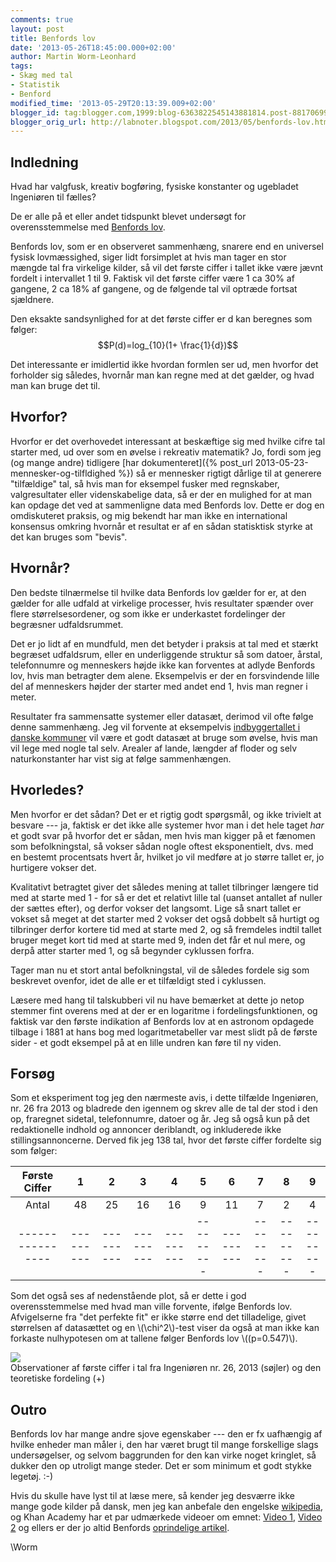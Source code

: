 ```yaml
---
comments: true
layout: post
title: Benfords lov
date: '2013-05-26T18:45:00.000+02:00'
author: Martin Worm-Leonhard
tags:
- Skæg med tal
- Statistik
- Benford
modified_time: '2013-05-29T20:13:39.009+02:00'
blogger_id: tag:blogger.com,1999:blog-6363822545143881814.post-881706996803792818
blogger_orig_url: http://labnoter.blogspot.com/2013/05/benfords-lov.html
---
```


## Indledning

Hvad har valgfusk, kreativ bogføring, fysiske konstanter og ugebladet
Ingeniøren til fælles?

De er alle på et eller andet tidspunkt blevet undersøgt for
overensstemmelse med [Benfords
lov](http://da.wikipedia.org/wiki/Benfords_lov).

Benfords lov, som er en observeret sammenhæng, snarere end en universel
fysisk lovmæssighed, siger lidt forsimplet at hvis man tager en stor
mængde tal fra virkelige kilder, så vil det første ciffer i tallet ikke
være jævnt fordelt i intervallet 1 til 9. Faktisk vil det første ciffer
være 1 ca 30% af gangene, 2 ca 18% af gangene, og de følgende tal vil
optræde fortsat sjældnere.

Den eksakte sandsynlighed for at det første ciffer er d kan
beregnes som følger:
$$P(d)=log_{10}(1+ \frac{1}{d})$$

Det interessante er imidlertid ikke hvordan formlen ser ud, men hvorfor
det forholder sig således, hvornår man kan regne med at det gælder, og
hvad man kan bruge det til.

## Hvorfor?

Hvorfor er det overhovedet interessant at beskæftige sig med hvilke
cifre tal starter med, ud over som en øvelse i rekreativ matematik? Jo,
fordi som jeg (og mange andre) tidligere [har
dokumenteret]({% post_url 2013-05-23-mennesker-og-tilfldighed %})
så er mennesker rigtigt dårlige til at generere "tilfældige" tal, så
hvis man for eksempel fusker med regnskaber, valgresultater eller
videnskabelige data, så er der en mulighed for at man kan opdage det ved
at sammenligne data med Benfords lov. Dette er dog en omdiskuteret
praksis, og mig bekendt har man ikke en international konsensus omkring
hvornår et resultat er af en sådan statisktisk styrke at det kan bruges
som "bevis".

## Hvornår?

Den bedste tilnærmelse til hvilke data Benfords lov gælder for er, at
den gælder for alle udfald at virkelige processer, hvis resultater
spænder over flere størrelsesordener, og som ikke er underkastet
fordelinger der begræsner udfaldsrummet.

Det er jo lidt af en mundfuld, men det betyder i praksis at tal med et
stærkt begræset udfaldsrum, eller en underliggende struktur så som
datoer, årstal, telefonnumre og menneskers højde ikke kan forventes at
adlyde Benfords lov, hvis man betragter dem alene. Eksempelvis er der en
forsvindende lille del af menneskers højder der starter med andet end 1,
hvis man regner i meter.

Resultater fra sammensatte systemer eller datasæt, derimod vil ofte
følge denne sammenhæng. Jeg vil forvente at eksempelvis [indbyggertallet
i danske kommuner](http://www.statistikbanken.dk/FOLK1) vil være et godt
datasæt at bruge som øvelse, hvis man vil lege med nogle tal selv.
Arealer af lande, længder af floder og selv naturkonstanter har vist sig
at følge sammenhængen.

## Hvorledes?

Men hvorfor er det sådan? Det er et rigtig godt spørgsmål, og ikke
trivielt at besvare --- ja, faktisk er det ikke alle systemer hvor man i
det hele taget *har* et godt svar på hvorfor det er sådan, men hvis man
kigger på et fænomen som befolkningstal, så vokser sådan nogle oftest
eksponentielt, dvs. med en bestemt procentsats hvert år, hvilket jo vil
medføre at jo større tallet er, jo hurtigere vokser det.

Kvalitativt betragtet giver det således mening at tallet tilbringer
længere tid med at starte med 1 - for så er det et relativt lille tal
(uanset antallet af nuller der sættes efter), og derfor vokser det
langsomt. Lige så snart tallet er vokset så meget at det starter med 2
vokser det også dobbelt så hurtigt og tilbringer derfor kortere tid med
at starte med 2, og så fremdeles indtil tallet bruger meget kort tid med
at starte med 9, inden det får et nul mere, og derpå atter starter med
1, og så begynder cyklussen forfra.

Tager man nu et stort antal befolkningstal, vil de således fordele sig
som beskrevet ovenfor, idet de alle er et tilfældigt sted i cyklussen.

Læsere med hang til talskubberi vil nu have bemærket at dette jo netop
stemmer fint overens med at der er en logaritme i fordelingsfunktionen,
og faktisk var den første indikation af Benfords lov at en astronom
opdagede tilbage i 1881 at hans bog med logaritmetabeller var mest slidt
på de første sider - et godt eksempel på at en lille undren kan føre til
ny viden.

## Forsøg
Som et eksperiment tog jeg den nærmeste avis, i dette tilfælde
Ingeniøren, nr. 26 fra 2013 og bladrede den igennem og skrev alle de tal
der stod i den op, fraregnet sidetal, telefonnumre, datoer og år. Jeg så
også kun på det redaktionelle indhold og annoncer deriblandt, og
inkluderede ikke stillingsannoncerne. Derved fik jeg 138 tal, hvor det
første ciffer fordelte sig som følger:

| Første Ciffer  | 1       | 2       | 3       | 4       | 5       | 6       | 7       | 8       | 9       |
|:--------------:|:-------:|:-------:|:-------:|:-------:|:-------:|:-------:|:-------:|:-------:|:-------:|
| Antal          | 48      | 25      | 16      | 16      | 9       | 11      | 7       | 2       | 4       |
|----------------|---------|---------|---------|---------|---------|---------|---------|---------|---------|

Som det også ses af nedenstående plot, så er dette i god
overensstemmelse med hvad man ville forvente, ifølge Benfords lov.
Afvigelserne fra "det perfekte fit" er ikke større end det tilladelige,
givet størrelsen af datasættet og en \\(\\chi^2\\)-test viser da også
at man ikke kan forkaste nulhypotesen om at tallene følger Benfords lov
\\((p=0.547)\\).

  [![]({{site.url}}/images/-_kkDxtgqlzg/UaI6AjfYCoI/AAAAAAAABlM/0na39roCVc4/s1600/Benford-ing.jpeg)]({{site.url}}/images/-_kkDxtgqlzg/UaI6AjfYCoI/AAAAAAAABlM/0na39roCVc4/s1600/Benford-ing.jpeg)  
  Observationer af første ciffer i tal fra Ingeniøren nr. 26, 2013 (søjler) og den teoretiske fordeling (+)

## Outro
Benfords lov har mange andre sjove egenskaber --- den er fx uafhængig af
hvilke enheder man måler i, den har været brugt til mange forskellige
slags undersøgelser, og selvom baggrunden for den kan virke noget
kringlet, så dukker den op utroligt mange steder. Det er som minimum et
godt stykke legetøj. :-)

Hvis du skulle have lyst til at læse mere, så kender jeg desværre ikke
mange gode kilder på dansk, men jeg kan anbefale den engelske
[wikipedia](http://en.wikipedia.org/wiki/Benford's_law), og Khan Academy
har et par udmærkede videoer om emnet: [Video
1](https://www.khanacademy.org/math/trigonometry/exponential_and_logarithmic_func/log_functions/v/vi-and-sal-talk-about-the-mysteries-of-benford-s-law),
[Video
2](https://www.khanacademy.org/math/trigonometry/exponential_and_logarithmic_func/log_functions/v/benford-s-law-explanation--sequel-to-mysteries-of-benford-s-law)
og ellers er der jo altid Benfords [oprindelige
artikel](http://www.jstor.org/discover/10.2307/984802).

\\Worm
